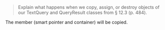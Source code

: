 > Explain what happens when we copy, assign, or destroy objects of our
> TextQuery and QueryResult classes from § 12.3 (p. 484).

The member (smart pointer and container) will be copied.
